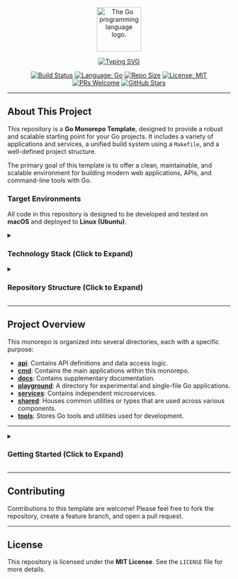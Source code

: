 <p align="center">
  <img src="https://upload.wikimedia.org/wikipedia/commons/thumb/0/05/Go_Logo_Blue.svg/1920px-Go_Logo_Blue.svg.png" alt="The Go programming language logo." width="100"/>
</p>

<p align="center">
  <a href="https://github.com/dunamismax/go-monorepo-template">
    <img src="https://readme-typing-svg.herokuapp.com?font=Fira+Code&size=24&pause=1000&color=00ADD8&center=true&vCenter=true&width=550&lines=Go+Monorepo+Template;A+Solid+Foundation+for+Your+Next+Project;Scalable.++Maintainable.++Efficient." alt="Typing SVG" />
  </a>
</p>

<p align="center">
  <a href="https://github.com/dunamismax/go-monorepo-template/actions/workflows/makefile.yml"><img src="https://github.com/dunamismax/go-monorepo-template/actions/workflows/makefile.yml/badge.svg" alt="Build Status"></a>
  <a href="https://go.dev/"><img src="https://img.shields.io/badge/Language-Go-blue.svg" alt="Language: Go"></a>
  <a href="https://img.shields.io/github/repo-size/dunamismax/go-monorepo-template"><img src="https://img.shields.io/github/repo-size/dunamismax/go-monorepo-template" alt="Repo Size"></a>
  <a href="https://github.com/dunamismax/go-monorepo-template/blob/main/LICENSE"><img src="https://img.shields.io/badge/License-MIT-yellow.svg" alt="License: MIT"></a>
  <a href="https://github.com/dunamismax/go-monorepo-template/pulls"><img src="https://img.shields.io/badge/PRs-welcome-brightgreen.svg?style=flat-square" alt="PRs Welcome"></a>
  <a href="https://github.com/dunamismax/go-monorepo-template/stargazers"><img src="https://img.shields.io/github/stars/dunamismax/go-monorepo-template" alt="GitHub Stars"></a>
</p>

---

## About This Project

This repository is a **Go Monorepo Template**, designed to provide a robust and scalable starting point for your Go projects. It includes a variety of applications and services, a unified build system using a `Makefile`, and a well-defined project structure.

The primary goal of this template is to offer a clean, maintainable, and scalable environment for building modern web applications, APIs, and command-line tools with Go.

### Target Environments

All code in this repository is designed to be developed and tested on **macOS** and deployed to **Linux (Ubuntu)**.

<details>
<summary><h3>Technology Stack (Click to Expand)</h3></summary>

This template utilizes a curated set of technologies to ensure a high-quality development experience and a performant end product.

---

This stack is for building self-contained, high-performance Go web applications. It uses the Go standard library with a few key libraries for a minimal-dependency, easy-to-deploy result.

### **Core Application & CLI**

- **Language:** [**Go**](https://go.dev/doc/) (v1.22+)
  - A statically typed, compiled language known for performance, concurrency, and single-binary deployments.
- **Web Router:** [**`net/http`**](https://pkg.go.dev/net/http/)
  - Go's standard library HTTP server and router for handling web requests.
- **CLI Framework:** [**`flag`**](https://pkg.go.dev/flag/)
  - Go's standard library package for parsing command-line flags.
- **Database ORM:** [**GORM**](https://gorm.io/docs/)
  - A developer-friendly ORM for database interactions like CRUD, queries, and schema management.
- **Database Access:** [**`database/sql`**](https://pkg.go.dev/database/sql/)
  - The standard library's generic SQL interface, providing a stable base for database drivers.
- **Database Driver (PostgreSQL):** [**`lib/pq`**](https://pkg.go.dev/github.com/lib/pq)
  - A popular and stable PostgreSQL driver for Go that works with `database/sql`.
- **Database Migrations:** [**`golang-migrate/migrate`**](https://pkg.go.dev/github.com/golang-migrate/migrate/v4)
  - A dedicated tool that manages database schema changes using versioned SQL files, runnable as a CLI or a library for robust version control.

### **Developer Experience & Tooling**

- **Package & Environment Management:** [**Go Modules & Toolchain**](https://go.dev/doc/tool/)
  - Native Go tooling for managing dependencies, builds, and tests.
- **Linter & Formatter:** [**`go fmt`**](https://pkg.go.dev/cmd/gofmt/) & [**`go vet`**](https://pkg.go.dev/cmd/vet/)
  - `go fmt` ensures consistent code style; `go vet` finds potential bugs.
- **Configuration:** [**Viper**](https://pkg.go.dev/github.com/spf13/viper)
  - A complete configuration solution handling various formats (JSON, TOML, YAML), environment variables, and remote config systems.
- **Live Reloading:** [**Air**](https://github.com/air-verse/air)
  - A command-line tool that automatically rebuilds and restarts the app on file changes.

### **Frontend & User Experience**

- **Client-Side Interactivity:** [**htmx**](https://htmx.org/docs/) (v2.0.0)
  - A small JavaScript library enabling modern AJAX and partial page updates directly in HTML.
- **Templating:** [**`html/template`**](https://pkg.go.dev/html/template/)
  - Go's standard library for secure, server-side HTML rendering with automatic XSS protection.
- **Go/htmx Integration:** **Standard Handlers**
  - Standard Go HTTP handlers render full pages or partial HTML fragments for htmx.
- **Forms & Validation:** **Manual Struct Population & Methods**
  - Form data is manually parsed and validated using methods on Go structs.
- **Client-Side Validation:** [**HTML5 Validation**](https://developer.mozilla.org/en-US/docs/Learn/Forms/Form_validation#using_built-in_form_validation)
  - Uses built-in browser validation for instant feedback on user input.

### **Authentication**

- **Core Authentication:** [**`golang.org/x/crypto/bcrypt`**](https://pkg.go.dev/golang.org/x/crypto/bcrypt) & [**`crypto`**](https://pkg.go.dev/crypto/) Packages
  - Uses `bcrypt` for secure password hashing and standard crypto packages for session management (e.g., JWTs).

### **Deployment & Production**

- **Web Server / Reverse Proxy:** [**Caddy**](https://caddyserver.com/docs/) (v2)
  - A modern web server and reverse proxy with automatic HTTPS.
- **Asset Management:** [**`embed`**](https://pkg.go.dev/embed/)
  - Go's standard library package to bundle static assets (CSS, JS, images) into the application binary.

</details>

<details>
<summary><h3>Repository Structure (Click to Expand)</h3></summary>

```sh
/
├── api/
├── cmd/
│   ├── demo-cli-tool/
│   └── demo-http-server/
├── docs/
├── playground/
├── services/
│   ├── demo-product-service/
│   └── demo-user-service/
├── shared/
├── tools/
│   └── username-changer/
├── .env.example
├── .gitignore
├── docker-compose.yml
├── go.mod
├── go.sum
├── LICENSE
├── Makefile
└��─ README.md
```

</details>

---

## Project Overview

This monorepo is organized into several directories, each with a specific purpose:

- **[api](./api)**: Contains API definitions and data access logic.
- **[cmd](./cmd)**: Contains the main applications within this monorepo.
- **[docs](./docs)**: Contains supplementary documentation.
- **[playground](./playground)**: A directory for experimental and single-file Go applications.
- **[services](./services)**: Contains independent microservices.
- **[shared](./shared)**: Houses common utilities or types that are used across various components.
- **[tools](./tools)**: Stores Go tools and utilities used for development.

---

<details>
<summary><h3>Getting Started (Click to Expand)</h3></summary>

#### 1. Prerequisites

- Go 1.22+
- Docker (for running services with Docker Compose)
- A running PostgreSQL instance

#### 2. Clone the Repository

First, fork this repository. Then, clone your forked repository to your local machine.

```bash
git clone https://github.com/dunamismax/go-monorepo-template.git
cd go-monorepo-template
```

#### 3. Customize for Your Use

This template is configured with the username `dunamismax`. To make it your own, you need to replace this username with your own GitHub username. You can do this in two ways:

**Option 1: Use the Automated Script**

This repository includes a tool to automate the process. To run it, use the following command:

```bash
make change-username
```

The script will prompt you for your GitHub username and replace all instances of `dunamismax` with your input.

**Option 2: Manual Search and Replace**

If you prefer to make the changes manually, you can use the search and replace feature in your code editor (like VS Code).

1. Open the project in your editor.
2. Search for `dunamismax` across all files.
3. Replace all instances with your GitHub username.

#### 4. Set Up Environment

```bash
# Copy the example environment file
cp .env.example .env
```

Update your `.env` file with the correct connection string for your PostgreSQL database.

#### 5. Running a Project

To run a project, you can use the provided `Makefile` or `docker-compose`.

**Using Make**

The `APP` variable specifies which application to run.

```bash
# Run the demo-http-server (default)
make run

# Run the demo-user-service
make run APP=demo-user-service

# Run the demo-cli-tool with the "hello" command
make run APP=demo-cli-tool ARGS="hello --name World"
```

For live reloading during development:

```bash
# Live-reload the demo-http-server
make run/live APP=demo-http-server
```

**Using Docker Compose**

You can also run the `demo-http-server` using Docker Compose:

```bash
docker-compose up --build
```

To see a full list of available commands and applications, run:

```bash
make help
```

</details>

---

## Contributing

Contributions to this template are welcome! Please feel free to fork the repository, create a feature branch, and open a pull request.

---

## License

This repository is licensed under the **MIT License**. See the `LICENSE` file for more details.
